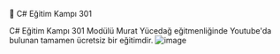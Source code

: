 📝 C# Eğitim Kampı 301

C# Eğitim Kampı 301 Modülü Murat Yücedağ eğitmenliğinde Youtube'da bulunan tamamen ücretsiz bir eğitimdir.
![image](https://github.com/user-attachments/assets/b7ce8a02-6b89-4401-9979-6ab939264ef5)
